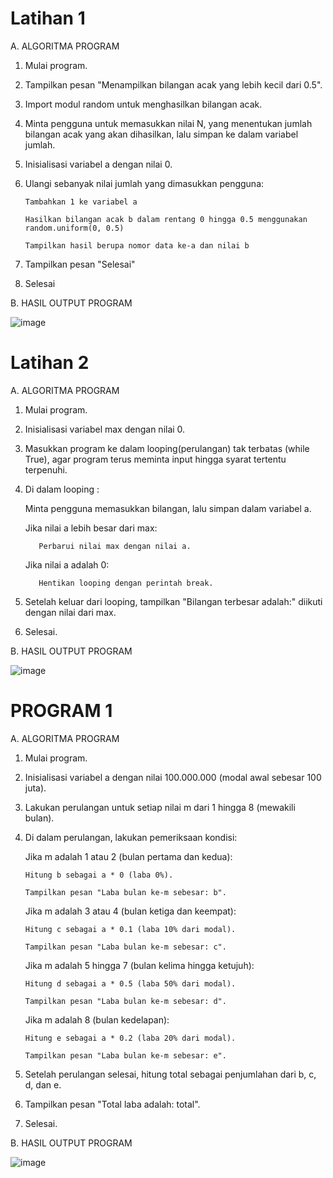 # Latihan 1

A. ALGORITMA PROGRAM

1. Mulai program.
2. Tampilkan pesan "Menampilkan bilangan acak yang lebih kecil dari 0.5".
3. Import modul random untuk menghasilkan bilangan acak.
4. Minta pengguna untuk memasukkan nilai N, yang menentukan jumlah bilangan acak yang akan dihasilkan, lalu simpan ke dalam variabel jumlah.
5. Inisialisasi variabel a dengan nilai 0.
6. Ulangi sebanyak nilai jumlah yang dimasukkan pengguna:
   
       Tambahkan 1 ke variabel a
   
       Hasilkan bilangan acak b dalam rentang 0 hingga 0.5 menggunakan random.uniform(0, 0.5)
   
       Tampilkan hasil berupa nomor data ke-a dan nilai b
   
6. Tampilkan pesan "Selesai"
7. Selesai
   

B. HASIL OUTPUT PROGRAM

![image](https://github.com/user-attachments/assets/09a0e850-9d9c-44b5-a3e6-864be814602d)



#

# Latihan 2

A. ALGORITMA PROGRAM

1. Mulai program.
2. Inisialisasi variabel max dengan nilai 0.
3. Masukkan program ke dalam looping(perulangan) tak terbatas (while True), agar program terus meminta input hingga syarat tertentu terpenuhi.
4. Di dalam looping :
   
   Minta pengguna memasukkan bilangan, lalu simpan dalam variabel a.
   
   Jika nilai a lebih besar dari max:
   
          Perbarui nilai max dengan nilai a.
   
   Jika nilai a adalah 0:
   
          Hentikan looping dengan perintah break.
   
6. Setelah keluar dari looping, tampilkan "Bilangan terbesar adalah:" diikuti dengan nilai dari max.
7. Selesai.
   

B. HASIL OUTPUT PROGRAM

![image](https://github.com/user-attachments/assets/ff05a5a1-60b5-4cb7-afc6-0358d4e660e4)


#

# PROGRAM 1

A. ALGORITMA PROGRAM

1. Mulai program.
2. Inisialisasi variabel a dengan nilai 100.000.000 (modal awal sebesar 100 juta).
3. Lakukan perulangan untuk setiap nilai m dari 1 hingga 8 (mewakili bulan).
4. Di dalam perulangan, lakukan pemeriksaan kondisi:
   
   Jika m adalah 1 atau 2 (bulan pertama dan kedua):
   
       Hitung b sebagai a * 0 (laba 0%).
   
       Tampilkan pesan "Laba bulan ke-m sebesar: b".

   Jika m adalah 3 atau 4 (bulan ketiga dan keempat):
   
       Hitung c sebagai a * 0.1 (laba 10% dari modal).
   
       Tampilkan pesan "Laba bulan ke-m sebesar: c".

   Jika m adalah 5 hingga 7 (bulan kelima hingga ketujuh):
   
       Hitung d sebagai a * 0.5 (laba 50% dari modal).
   
       Tampilkan pesan "Laba bulan ke-m sebesar: d".

   Jika m adalah 8 (bulan kedelapan):
   
       Hitung e sebagai a * 0.2 (laba 20% dari modal).
   
       Tampilkan pesan "Laba bulan ke-m sebesar: e".

7. Setelah perulangan selesai, hitung total sebagai penjumlahan dari b, c, d, dan e.
8. Tampilkan pesan "Total laba adalah: total".
9. Selesai.


B. HASIL OUTPUT PROGRAM

![image](https://github.com/user-attachments/assets/faffbba1-07f3-47cb-b81c-9815e6112ccd)

